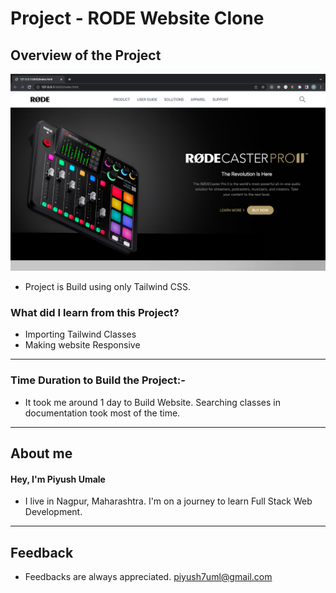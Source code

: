 # Project - **RODE Website Clone**

## **Overview of the Project** 

![Alt Live-Screenshot](/finale.png)


- Project is Build using only Tailwind CSS.



### **What did I learn from this Project?**

 - Importing Tailwind Classes
 - Making website Responsive
 

---

### **Time Duration to Build the Project:-**

- It took me around 1 day to Build Website. Searching classes in documentation took most of the time. 

---

## **About me**

#### **Hey, I'm Piyush Umale**

- I live in Nagpur, Maharashtra. I'm on a journey to learn Full Stack Web Development.

---

## **Feedback**
- Feedbacks are always appreciated. piyush7uml@gmail.com